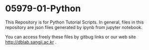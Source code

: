 # 05979-01-Python

This Repository is for Python Tutorial Scripts.
In general, files in this repository are json files generated by ipynb from jupyter notebook.

You can access freely these files by gitbug links or our web site http://dblab.sangji.ac.kr .
